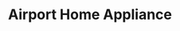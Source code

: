 ---
title: "Airport Home Appliance"
url: /redwood-city/airport-home-appliance-broadway/
shop: appliance
---